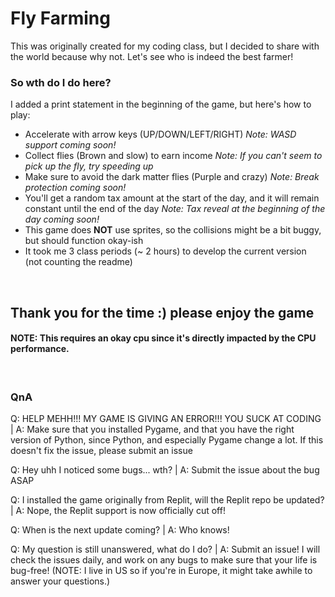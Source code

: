 # Fly Farming
This was originally created for my coding class, but I decided to share with the world because why not. Let's see who is indeed the best farmer!
<br/>
### So wth do I do here?
I added a print statement in the beginning of the game, but here's how to play:
* Accelerate with arrow keys (UP/DOWN/LEFT/RIGHT) *Note: WASD support coming soon!*
* Collect flies (Brown and slow) to earn income *Note: If you can't seem to pick up the fly, try speeding up*
* Make sure to avoid the dark matter flies (Purple and crazy) *Note: Break protection coming soon!*
* You'll get a random tax amount at the start of the day, and it will remain constant until the end of the day *Note: Tax reveal at the beginning of the day coming soon!*
* This game does **NOT** use sprites, so the collisions might be a bit buggy, but should function okay-ish
* It took me 3 class periods (~ 2 hours) to develop the current version (not counting the readme)
<br/>

## Thank you for the time :) please enjoy the game
#### NOTE: This requires an okay cpu since it's directly impacted by the CPU performance.

<br/>

### QnA

Q: HELP MEHH!!! MY GAME IS GIVING AN ERROR!!! YOU SUCK AT CODING |
A: Make sure that you installed Pygame, and that you have the right version of Python, since Python, and especially Pygame change a lot. If this doesn't fix the issue, please submit an issue

Q: Hey uhh I noticed some bugs... wth? |
A: Submit the issue about the bug ASAP

Q: I installed the game originally from Replit, will the Replit repo be updated? |
A: Nope, the Replit support is now officially cut off!

Q: When is the next update coming? |
A: Who knows!

Q: My question is still unanswered, what do I do? |
A: Submit an issue! I will check the issues daily, and work on any bugs to make sure that your life is bug-free! (NOTE: I live in US so if you're in Europe, it might take awhile to answer your questions.)
